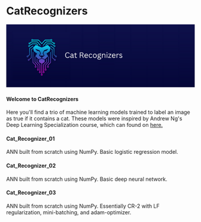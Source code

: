 # CatRecognizers
<img src="https://github.com/jdeda/CatRecognizers/blob/main/Images/banner_catRecognizers.png" alt="drawing" width="650"/>


#### Welcome to CatRecognizers
Here you'll find a trio of machine learning models trained to label an image as true if it contains a cat. 
These models were inspired by Andrew Ng's Deep Learning Specialization course, which can found on [here.](https://www.coursera.org/specializations/deep-learning)

#### Cat_Recognizer_01
ANN built from scratch using NumPy. Basic logistic regression model.

#### Cat_Recognizer_02
ANN built from scratch using NumPy. Basic deep neural network.

#### Cat_Recognizer_03
ANN built from scratch using NumPy. Essentially CR-2 with LF regularization, mini-batching, and adam-optimizer.
